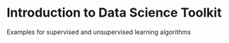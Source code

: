 # Introduction to Data Science Toolkit
Examples for supervised and unsupervised learning algorithms
